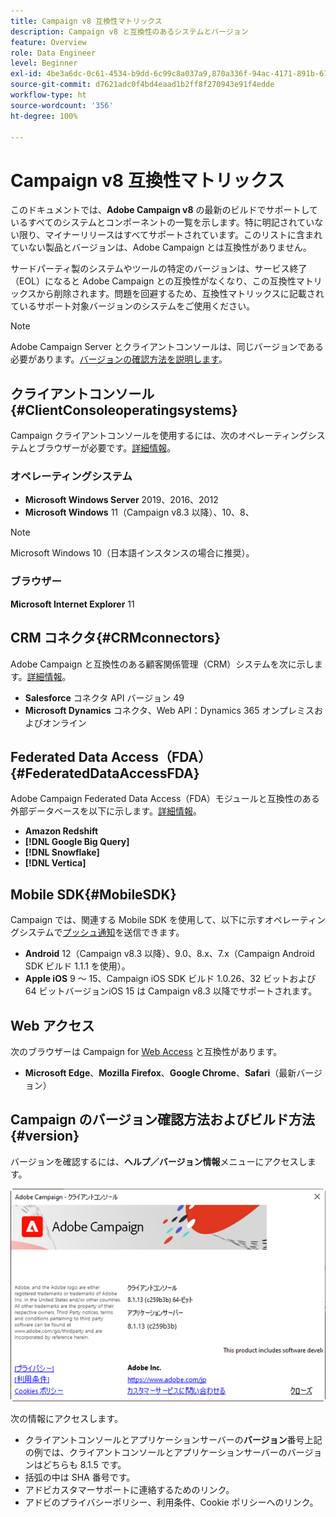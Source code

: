```yaml
---
title: Campaign v8 互換性マトリックス
description: Campaign v8 と互換性のあるシステムとバージョン
feature: Overview
role: Data Engineer
level: Beginner
exl-id: 4be3a6dc-0c61-4534-b9dd-6c99c8a037a9,870a336f-94ac-4171-891b-67614feef6ef,bebdd930-c7f6-4629-a489-3c704b33f058,d493e613-eb61-43b1-9c6d-1bd881af0734
source-git-commit: d7621adc0f4bd4eaad1b2ff8f270943e91f4edde
workflow-type: ht
source-wordcount: '356'
ht-degree: 100%

---
```


# Campaign v8 互換性マトリックス

このドキュメントでは、**Adobe Campaign v8** の最新のビルドでサポートしているすべてのシステムとコンポーネントの一覧を示します。特に明記されていない限り、マイナーリリースはすべてサポートされています。このリストに含まれていない製品とバージョンは、Adobe Campaign とは互換性がありません。

サードパーティ製のシステムやツールの特定のバージョンは、サービス終了（EOL）になると Adobe Campaign との互換性がなくなり、この互換性マトリックスから削除されます。問題を回避するため、互換性マトリックスに記載されているサポート対象バージョンのシステムをご使用ください。

>[!NOTE]
>
>Adobe Campaign Server とクライアントコンソールは、同じバージョンである必要があります。[バージョンの確認方法を説明します](#version)。

## クライアントコンソール{#ClientConsoleoperatingsystems}

Campaign クライアントコンソールを使用するには、次のオペレーティングシステムとブラウザーが必要です。[詳細情報](connect.md)。

### オペレーティングシステム

* **Microsoft Windows Server** 2019、2016、2012
* **Microsoft Windows** 11（Campaign v8.3 以降）、10、8、

>[!NOTE]
>
>Microsoft Windows 10（日本語インスタンスの場合に推奨）。

### ブラウザー

**Microsoft Internet Explorer** 11

## CRM コネクタ{#CRMconnectors}

Adobe Campaign と互換性のある顧客関係管理（CRM）システムを次に示します。[詳細情報](../connect/crm.md)。

* **Salesforce** コネクタ API バージョン 49
* **Microsoft Dynamics** コネクタ、Web API：Dynamics 365 オンプレミスおよびオンライン

## Federated Data Access（FDA）{#FederatedDataAccessFDA}

Adobe Campaign Federated Data Access（FDA）モジュールと互換性のある外部データベースを以下に示します。[詳細情報](../connect/fda.md)。

* **Amazon Redshift**
* **[!DNL Google Big Query]**
* **[!DNL Snowflake]**
* **[!DNL Vertica]**

## Mobile SDK{#MobileSDK}

Campaign では、関連する Mobile SDK を使用して、以下に示すオペレーティングシステムで[プッシュ通知](../send/push.md)を送信できます。

* **Android** 12（Campaign v8.3 以降）、9.0、8.x、7.x（Campaign Android SDK ビルド 1.1.1 を使用）。
* **Apple iOS** 9 ～ 15、Campaign iOS SDK ビルド 1.0.26、32 ビットおよび 64 ビットバージョンiOS 15 は Campaign v8.3 以降でサポートされます。

## Web アクセス

次のブラウザーは Campaign for [Web Access](connect.md#web-access) と互換性があります。

* **Microsoft Edge**、**Mozilla Firefox**、**Google Chrome**、**Safari**（最新バージョン）

## Campaign のバージョン確認方法およびビルド方法{#version}

バージョンを確認するには、**ヘルプ／バージョン情報**&#x200B;メニューにアクセスします。

![](assets/ac-version.png)

次の情報にアクセスします。

* クライアントコンソールとアプリケーションサーバーの&#x200B;**バージョン**&#x200B;番号上記の例では、クライアントコンソールとアプリケーションサーバーのバージョンはどちらも 8.1.5 です。
* 括弧の中は SHA 番号です。
* アドビカスタマーサポートに連絡するためのリンク。
* アドビのプライバシーポリシー、利用条件、Cookie ポリシーへのリンク。
